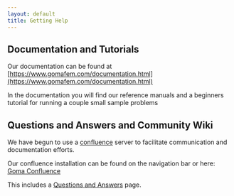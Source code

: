 ```yaml
---
layout: default
title: Getting Help
---
```


## Documentation and Tutorials

Our documentation can be found at [https://www.gomafem.com/documentation.html](https://www.gomafem.com/documentation.html)

In the documentation you will find our reference manuals and a beginners tutorial for running a couple small sample problems

## Questions and Answers and Community Wiki

We have begun to use a [confluence](https://www.atlassian.com/software/confluence) server to facilitate communication and documentation efforts. 

Our confluence installation can be found on the navigation bar or here: [Goma Confluence](https://goma.bot.nu/confluence)

This includes a [Questions and Answers](https://goma.bot.nu/confluence/questions) page.


